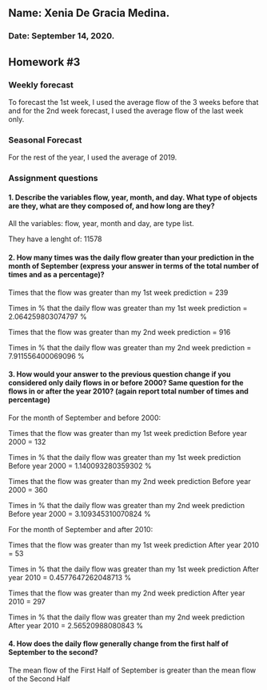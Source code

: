 ## Name: Xenia De Gracia Medina.
### Date: September 14, 2020.


## Homework #3


### Weekly forecast

To forecast the 1st week, I used the average flow of the 3 weeks before that and for the 2nd week forecast, I used the average flow of the last week only.



### Seasonal Forecast

For the rest of the year, I used the average of 2019.



### Assignment questions



#### 1. Describe the variables flow, year, month, and day. What type of objects are they, what are they composed of, and how long are they?

All the variables: flow, year, month and day, are type list.

They have a lenght of: 11578


#### 2. How many times was the daily flow greater than your prediction in the month of September (express your answer in terms of the total number of times and as a percentage)?

Times that the flow was greater than my 1st week prediction = 239

Times in % that the daily flow was greater than my 1st week prediction = 2.064259803074797 %

Times that the flow was greater than my 2nd week prediction = 916

Times in % that the daily flow was greater than my 2nd week prediction = 7.911556400069096 %


#### 3. How would your answer to the previous question change if you considered only daily flows in or before 2000? Same question for the flows in or after the year 2010? (again report total number of times and percentage)

For the month of September and before 2000: 

Times that the flow was greater than my 1st week prediction Before year 2000 = 132

Times in % that the daily flow was greater than my 1st week prediction Before year 2000 = 1.140093280359302 %

Times that the flow was greater than my 2nd week prediction Before year 2000 = 360

Times in % that the daily flow was greater than my 2nd week prediction Before year 2000 = 3.109345310070824 %



For the month of September and after 2010: 

Times that the flow was greater than my 1st week prediction After year 2010 = 53

Times in % that the daily flow was greater than my 1st week prediction After year 2010 = 0.4577647262048713 %

Times that the flow was greater than my 2nd week prediction After year 2010 = 297

Times in % that the daily flow was greater than my 2nd week prediction After year 2010 = 2.56520988080843 %




#### 4. How does the daily flow generally change from the first half of September to the second?

The mean flow of the First Half of September is greater than the mean flow of the Second Half
